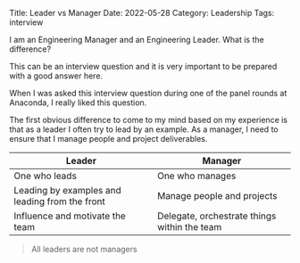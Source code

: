 Title: Leader vs Manager
Date: 2022-05-28
Category: Leadership
Tags: interview

I am an Engineering Manager and an Engineering Leader. What is the difference?

This can be an interview question and it is very important to be prepared with a good answer here.

When I was asked this interview question during one of the panel rounds at Anaconda, I really liked this question.

The first obvious difference to come to my mind based on my experience is that as a leader I often try to lead by an example. As a manager, I need to ensure that I manage people and project deliverables.

|Leader | Manager |
|----- | ----- |
| One who leads | One who manages |
| Leading by examples and leading from the front | Manage people and projects |
| Influence and motivate the team | Delegate, orchestrate things within the team | 

> All leaders are not managers



